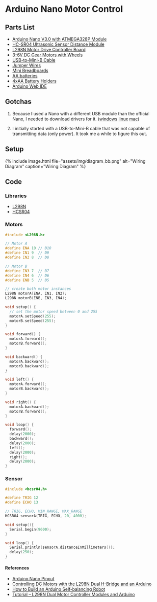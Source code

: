 # Arduino Nano Motor Control

## Parts List

* [Arduino Nano V3.0 with ATMEGA328P Module](https://smile.amazon.com/gp/product/B071JBYDGM)
* [HC-SR04 Ultrasonic Sensor Distance Module](https://smile.amazon.com/gp/product/B01MA4O5G5)
* [L298N Motor Drive Controller Board](https://smile.amazon.com/gp/product/B06X9D1PR9)
* [3-6V DC Gear Motors with Wheels](https://smile.amazon.com/gp/product/B072HRR8W4)
* [USB-to-Mini-B Cable](https://smile.amazon.com/dp/B00NH13S44/)
* [Jumper Wires](https://smile.amazon.com/dp/B072L1XMJR)
* [Mini Breadboards](https://smile.amazon.com/gp/product/B01EV6SBXQ)
* [AA batteries](https://smile.amazon.com/gp/product/B00NTCH52W)
* [4xAA Battery Holders](https://smile.amazon.com/gp/product/B077C1QGC7)
* [Arduino Web IDE](https://create.arduino.cc)

## Gotchas
1. Because I used a Nano with a different USB module than the official Nano, I needed to download drivers for it.  ([windows](assets/CH341SER.zip) [linux](assets/CH341SER_LINUX.zip) [mac](assets/CH341SER_MAC.zip))

2. I initially started with a USB-to-Mini-B cable that was not capable of transmitting data (only power). It took me a while to figure this out.

## Setup

{% include image.html file="assets/img/diagram_bb.png"
  alt="Wiring Diagram"
  caption="Wiring Diagram"
  %}

## Code

### Libraries

* [L298N](https://github.com/AndreaLombardo/L298N)
* [HCSR04](https://github.com/jeremylindsayni/Bifrost.Arduino.Sensors.HCSR04)

### Motors

```cpp
#include <L298N.h>

// Motor A
#define ENA 10 // D10
#define IN1 9  // D9
#define IN2 8  // D8

// Motor B
#define IN3 7  // D7
#define IN4 6  // D6
#define ENB 5  // D5

// create both motor instances
L298N motorA(ENA, IN1, IN2);
L298N motorB(ENB, IN3, IN4);

void setup() {
  // set the motor speed between 0 and 255
  motorA.setSpeed(255);
  motorB.setSpeed(255);
}

void forward() {
  motorA.forward();
  motorB.forward();
}

void backward() {
  motorA.backward();
  motorB.backward();
}

void left() {
  motorA.forward();
  motorB.backward();
}

void right() {
  motorA.backward();
  motorB.forward();
}

void loop() {
  forward();
  delay(2000);
  backward();
  delay(2000);
  left();
  delay(2000);
  right();
  delay(2000);
}
```

### Sensor

```cpp
#include <hcsr04.h>

#define TRIG 12
#define ECHO 13

// TRIG, ECHO, MIN_RANGE, MAX_RANGE
HCSR04 sensorA(TRIG, ECHO, 20, 4000);

void setup(){
  Serial.begin(9600);
}

void loop() {
  Serial.println(sensorA.distanceInMillimeters());
  delay(250);
}
```

#### References
* [Arduino Nano Pinout](http://www.pighixxx.com/test/wp-content/uploads/2014/11/nano.png)
* [Controlling DC Motors with the L298N Dual H-Bridge and an Arduino](https://dronebotworkshop.com/dc-motors-l298n-h-bridge/)
* [How to Build an Arduino Self-balancing Robot](https://create.arduino.cc/projecthub/zac-jackson/how-to-build-an-arduino-self-balancing-robot-46d992)
* [Tutorial – L298N Dual Motor Controller Modules and Arduino](http://tronixstuff.com/2014/11/25/tutorial-l298n-dual-motor-controller-modules-and-arduino/)
